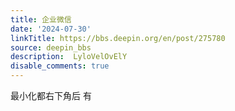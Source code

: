 ```yaml
---
title: 企业微信
date: '2024-07-30'
linkTitle: https://bbs.deepin.org/en/post/275780
source: deepin_bbs
description:  LyloVelOvElY 
disable_comments: true
---
```

最小化都右下角后 有
